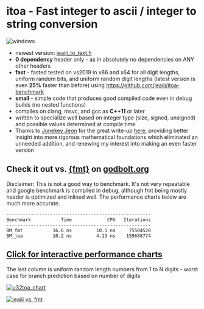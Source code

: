 # itoa - Fast integer to ascii / integer to string conversion
![windows](https://github.com/jeaiii/itoa/actions/workflows/msbuild.yml/badge.svg)
- newest version: [jeaiii_to_text.h](include/itoa/jeaiii_to_text.h)
- **0 dependency** header only - as in absolutely no dependencies on ANY other headers
- **fast** - fasted tested on vs2019 in x86 and x64 for all digit lengths, uniform random bits, and uniform random digit lengths (latest version is even **25%** faster than before) using https://github.com/jeaiii/itoa-benchmark
- **small** - simple code that produces good compiled code even in debug builds (no nested functions)
- compiles on clang, msvc, and gcc as **C++11** or later
- written to specialize well based on integer type (size, signed, unsigned) and possible values determined at compile time
- Thanks to [Junekey Jeon](https://github.com/jk-jeon) for the great write-up [here](https://jk-jeon.github.io/posts/2022/02/jeaiii-algorithm/), providing better insight into more rigorous mathematical foundations which eliminated an unneeded addition, and renewing my interest into making an even faster version

## **Check it out vs. [{fmt}](https://github.com/fmtlib/fmt) on [godbolt.org](https://godbolt.org/#z:OYLghAFBqd5QCxAYwPYBMCmBRdBLAF1QCcAaPECAMzwBtMA7AQwFtMQByARg9KtQYEAysib0QXACx8BBAKoBnTAAUAHpwAMvAFYTStJg1DIApACYAQuYukl9ZATwDKjdAGFUtAK4sGe1wAyeAyYAHI%2BAEaYxCAAzFykAA6oCoRODB7evnrJqY4CQSHhLFEx8baY9vkMQgRMxASZPn4JdpgO6bX1BIVhkdFxrXUNTdlD3b3FpYMAlLaoXsTI7BzmscHI3lgA1CaxblEMyAgs9QDWAPSHx6fEZwB0CHvYJhoAghcX29qYTHj/F0IqCY2wAbgptlQWARXh8vggCAREgoQJ9gIQEF4Ivc0CwLj8/gCgUxYaSzOsjltMLt9lCCBdcYk6JhHs8yRTNl4duYzAikSjPsQmAB3e7ogiYiJeJRLWSMAg41B4gn/PCAohMC6nYKAylczDq4H436qgD6RHNmFUCqeZjMpPeaAYCgIVsSxG2XmCBAAbJJzdsWIsg8Q/RAvYI/QGEDNSQB2KzvbbJ7YIXYAVhesQAIqmaVnsNtYrE9om3im8wAqPa5jSqKhUdNcJhUdBxzDodPpgAcyGQ6ACpdhFbTJkzNbzbNiheLQ6TKbT1Zz2zryEkywiAE4qJhm930%2B107FB7EyyOM1nc6Pp88iyXT8OU8RMARFgxU3O3iY49mHXDtkKDDoEq2xcNsRCgRo2z4OK2wMP0xAQhAAB%2BXAaOY6bbKgVDbL8xyxu8rosIkBiunsbibEwCgQgAKqQnrOngwAhOg2yhLeLrEF4DhgmIXiYAo8ZnimLpMI4yDbE6Lpuh6qQAF6YAG8nUhO7EPvOyY0dBYkkumFjKWOv7qV%2BGmSQI0mqO6vHeAJEAEeWKbfsJFbJhGvr%2BgQ2x4DStaqN2cY%2BumkixGYXCtlucZHlwn4uSm/AehATBeEQ5g%2BtB2wgNpdQzLsCaPrFFZJRBHoTiGIZhtY1h4LGxkFS5RWoNs9DvhOJVmJhaExXVKYNdsEQ%2BQB2xfJ1xn5d1CjCoQxzbBAzX2d1jl5aZdWiEoK6ZaxE79RhkGln1z5MGcXULat1JcBtA3be12yblB1i7ae%2B2/EdtULZJVHUmYF1bbs123XdliQehj0RAdL3Od1p1Ft9y5XZh/0AxYQPA0joPPcdkMfdskgw7mcM3RohOI8jKNPYdGMrVj6a431v3w0ThO/UjaEM3taPk69J1Yz6NP4wjRNMyThNs2DFMFVDca83TBMM4z90s7LIvo5zmNrd2Us7fzDOCwrisg6LKuU2tm4a9dsSy9r35uELrP68rEN1d%2Bv7LYtzsOcmTvxkZZawlJrqWR6oJ8QJ5FuSF5r0ZIGibj6t6AcBLCmkHNmCXlP6fmsWA0CE2zZm8NHlvHSpJ8HCj3OgOljhYeCVYDO1F4nyf8WXBnpm7vsIPU4FWjCekhYZGfvKJ4lgqgeCsRYACypoEhA1wnOcIAgF0ZFmGlw%2BYPZTljcpAbeROKNjfFM29aaGXbBv82LQ7KYqv8S8Wv7BCmlQxDF96mDANEEBP/RecFzVG%2ByZ563DOEvbMqBQioAIAAeUSI4FgeAFIQA0IAsant3gYJMm8YeeAJKgjHhPaedI56MBuIvZedRV7ryoZvISO8kGKU8vvZch9TLH0SslRqZ9MqX3QUtd2Lk6RL3iqcZ%2BRAf493ogAMUnjRU0bgYGT2UAASQCNgCAPJt7pztHMXO%2Bc3hoJdsAshC87jgMgdAuBCDGEoKMYIrBjj3gWGwKENwAAJSebwABKABpCAU8X7QnsS4txnifH%2BMCQSEJriPFeL8aaLxKjQh2U/BwOYtBODpl4H4DgWhSCoE4G4WuSMFALCWCpckPBSAEE0OkuYYDJBxnuJIJscYNCSG7BoMwm5JBSG7PoTgkgcl1IKZwXgKINA1LqXMOAsAYCIBQEqJk9AyAUAgIyZkMRgAKGYMiBA0C%2BB0FdIhSgERRkRGCPUAAnpwapuI2CCBgQwWgty8m8CwKcIw4h3mkHwM%2BDooIBKjKtO0ZKKx8kf0yb82geBQY3I8FgO5vACDEDwCwZFcwqAGB2QANTwJgYUcDGDIpkIIEQYh2BSDJfIJQahRm6ASAYIwKASn6DhSiWAzA2AgBAecUgQKYjcB9DwWZ3L2B0gFQMDg3YuCirmKgeB6QUQcAALQunQDWUwlhrBmCgqqmBsRtiqvgQgA66AJmVHaNUFwQFRgtFIIEYIfQSgDASLkNIAh7U5BSJ6hgkwEJ6DaB0AQXQRieGaEGq1IaajDB6M6qYbrbBxu9eMBoAbXUxC4HMMpixlh6FRZgFYorBkcGyaQXJ%2BTCkcD8j6VVfptjAD7DNVFXgGBnByhAYpOrLD0VwECNq5RtgeGIls368QZgopmQ0kAPT7hcB9GvSQUcNAiu7GYLpZhS3DNIBi9MUzK28GrRMkAUzanvNmQsiASAFhImSuQFw%2BAiBovQHofg5LRDiGpe%2B2lKh1C/MZaQYUQpEiYtLeWw9YyOAwOSokZKWEcK1vrZIRtzaf5cXbZ2kdKzojjuzVOi9cwEC/CwDEOy27eB7oPaM49thT3TMI6QMB6YzD3CCuuzcTZNztJ7E2UtsQRm/No%2BerQMwMmcDMIJqt4yGOibmIK1IzhJBAA%3D%3D)**
Disclaimer: This is not a good way to benchmark. It's not very repeatable and google benchmark is compiled in debug, although fmt being mostly header is optimized and inlined well. The performance charts below are much more accurate.

```
-----------------------------------------------------
Benchmark           Time             CPU   Iterations
-----------------------------------------------------
BM_fmt           16.6 ns         10.5 ns     75504520
BM_jea           10.2 ns         4.13 ns    159688774
```

## **[Click for interactive performance charts](https://jeaiii.github.io/itoa/)**

The last column is uniform random length numbers from 1 to N digits - worst case for branch prediction based on number of digits

[![u32toa_chart](https://github.com/jeaiii/itoa/blob/main/chart.png)](https://jeaiii.github.io/itoa/)

[![jeaiii vs. fmt](https://github.com/jeaiii/itoa/blob/main/vs-fmt.png)](https://jeaiii.github.io/itoa/)
